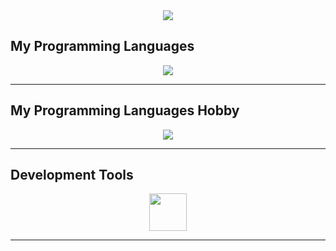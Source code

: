 <div align="center">
  <img src="https://capsule-render.vercel.app/api?type=waving&color=6A0DAD&height=200&section=header&text=Welcome%20to%20my%20GitHub!&fontSize=40&fontColor=ffffff" />
</div>

## My Programming Languages

<p align="center">
  <img src="https://skillicons.dev/icons?i=cpp,c,cs,rust,python" />
</p>

---

## My Programming Languages Hobby

<p align="center">
  <img src="https://skillicons.dev/icons?i=js,ts,go,java,php" />
</p>

---

## Development Tools

<p align="center">
<img src="https://skillicons.dev/icons?i=docker,git,postman,nginx,mongodb,cmake,linux,mysql,postgres,redis" height="60" />
</p>

---
